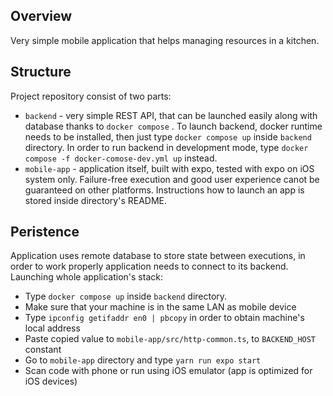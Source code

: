 ## Overview
Very simple mobile application that helps managing resources in a kitchen.

## Structure
Project repository consist of two parts:
- `backend` - very simple REST API, that can be launched easily along with database thanks to `docker compose` . To launch backend, docker runtime needs to be installed, then just type `docker compose up` inside `backend` directory. In order to run backend in development mode, type `docker compose -f docker-comose-dev.yml up` instead. 
- `mobile-app` - application itself, built with expo, tested with expo on iOS system only. Failure-free execution and good user experience canot be guaranteed on other platforms. Instructions how to launch an app is stored inside directory's README.

## Peristence
Application uses remote database to store state between executions, in order to work properly application needs to connect to its backend. Launching whole application's stack:
- Type `docker compose up` inside `backend` directory.
- Make sure that your machine is in the same LAN as mobile device
- Type `ipconfig getifaddr en0 | pbcopy` in order to obtain machine's local address
- Paste copied value to `mobile-app/src/http-common.ts`, to `BACKEND_HOST` constant
- Go to `mobile-app` directory and type `yarn run expo start`
- Scan code with phone or run using iOS emulator (app is optimized for iOS devices)
